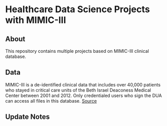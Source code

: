 # Healthcare Data Science Projects with MIMIC-III

## About
This repository contains multiple projects based on MIMIC-III clinical database. 

## Data
MIMIC-III is a de-identified clinical data that includes over 40,000 patients who stayed in critical care units of the Beth Israel Deaconess Medical Center between 2001 and 2012. Only credentialed users who sign the DUA can access all files in this database.
[Source](https://physionet.org/content/mimiciii/1.4/)

## Update Notes
